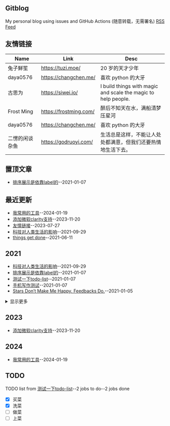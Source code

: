 
<head>
	<script type="text/javascript">
		(function(c,l,a,r,i,t,y){
			c[a]=c[a]||function(){(c[a].q=c[a].q||[]).push(arguments)};
			t=l.createElement(r);t.async=1;t.src="https://www.clarity.ms/tag/"+i;
			y=l.getElementsByTagName(r)[0];y.parentNode.insertBefore(t,y);
		})(window, document, "clarity", "script", "jtdrkyns3w");
	</script>
</head>

## Gitblog
My personal blog using issues and GitHub Actions (随意转载，无需署名)
[RSS Feed](https://raw.githubusercontent.com/changjiong/changjiong.github.io/master/feed.xml)

## 友情链接
| Name | Link | Desc | 
| ---- | ---- | ---- |
| 兔子鮮笙 | https://tuzi.moe/ | 20 岁的天才少年 |
| daya0576 | https://changchen.me/ | 喜欢 python 的大牙 |
| 古思为 | https://siwei.io/ | I build things with magic and scale the magic to help people. |
| Frost Ming | https://frostming.com/ | 醉后不知天在水，满船清梦压星河 |
| daya0576 | https://changchen.me/ | 喜欢 python 的大牙 |
| 二愣的闲谈杂鱼 | https://godruoyi.com/ | 生活总是这样，不能让人处处都满意，但我们还要热情地生活下去。 |


## 置顶文章
- [排序展示是依靠label的](https://github.com/changjiong/changjiong.github.io/issues/7)--2021-01-07

## 最近更新
- [我常用的工具](https://github.com/changjiong/changjiong.github.io/issues/12)--2024-01-19
- [添加微软clarity支持](https://github.com/changjiong/changjiong.github.io/issues/11)--2023-11-20
- [友情链接](https://github.com/changjiong/changjiong.github.io/issues/10)--2023-07-27
- [科技对人类生活的影响](https://github.com/changjiong/changjiong.github.io/issues/9)--2021-09-29
- [things get done](https://github.com/changjiong/changjiong.github.io/issues/8)--2021-06-11

## 2021
- [科技对人类生活的影响](https://github.com/changjiong/changjiong.github.io/issues/9)--2021-09-29
- [排序展示是依靠label的](https://github.com/changjiong/changjiong.github.io/issues/7)--2021-01-07
- [测试一下todo-list](https://github.com/changjiong/changjiong.github.io/issues/5)--2021-01-07
- [手机写作测试](https://github.com/changjiong/changjiong.github.io/issues/4)--2021-01-07
- [Stars Don’t Make Me Happy. Feedbacks Do.](https://github.com/changjiong/changjiong.github.io/issues/3)--2021-01-05
<details><summary>显示更多</summary>

- [测试发送图片](https://github.com/changjiong/changjiong.github.io/issues/2)--2021-01-05
- [利用github issue和githubpages写博客](https://github.com/changjiong/changjiong.github.io/issues/1)--2021-01-05
</details>

## 2023
- [添加微软clarity支持](https://github.com/changjiong/changjiong.github.io/issues/11)--2023-11-20
## 2024
- [我常用的工具](https://github.com/changjiong/changjiong.github.io/issues/12)--2024-01-19

## TODO
TODO list from [测试一下todo-list](https://github.com/changjiong/changjiong.github.io/issues/5)--2 jobs to do--2 jobs done
- [x] 买菜
- [x] 洗菜
- [ ] 做菜
- [ ] 上菜

<link rel="stylesheet" href="./style.css" />
